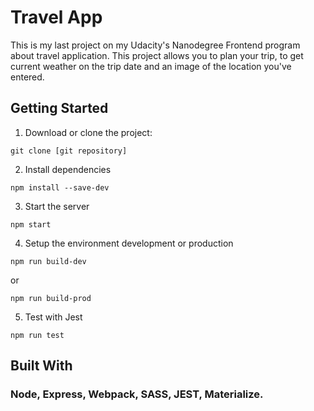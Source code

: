 # Travel App

This is my last project on my Udacity's Nanodegree Frontend program about travel application. This project allows you to plan your trip, to get current weather on the trip date and an image of the location you've entered.

## Getting Started

1. Download or clone the project:
```
git clone [git repository]
```
2. Install dependencies
```
npm install --save-dev
```
3. Start the server
```
npm start
```
4. Setup the environment development or production
```
npm run build-dev
```
or 
```
npm run build-prod
```
5. Test with Jest
```
npm run test
```

## Built With

### Node, Express, Webpack, SASS, JEST, Materialize.